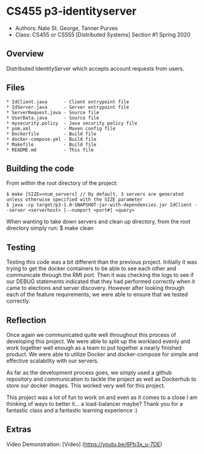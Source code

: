 # CS455 p3-identityserver

* Authors: Nate St. George, Tanner Purves
* Class: CS455 or CS555 [Distributed Systems] Section #1 Spring 2020

## Overview

Distributed IdentityServer which accepts account requests from users.

## Files
    * IdClient.java      - Client entrypoint file
    * IdServer.java      - Server entrypoint file
    * ServerRequest.java - Source file
    * UserData.java      - Source file
    * mysecurity.policy  - Java security policy file
    * pom.xml            - Maven config file
    * Dockerfile         - Build file
    * docker-compose.yml - Build file
    * Makefile           - Build file
    * README.md          - This file

## Building the code

From within the root directory of the project:

    $ make [SIZE=<num_servers] // By default, 3 servers are generated unless otherwise specified with the SIZE parameter
    $ java -cp target/p3-1.0-SNAPSHOT-jar-with-dependencies.jar IdClient --server <serverhost> [--numport <port#] <query>

When wanting to take down servers and clean up directory, from the root directory simply run:
    $ make clean

## Testing

Testing this code was a bit different than the previous project. Initially it was trying to get the docker containers to be able to see each other and communicate through the RMI port. Then it was checking the logs to see if our DEBUG statements indicated that they had performed correctly when it came to elections and server discovery. However after looking through each of the feature requirements, we were able to ensure that we tested correctly.

## Reflection

Once again we communicated quite well throughout this process of developing this project. We were able to split up the worklaod evenly and work together well enough as a team to put together a nearly finished product. We were able to utilize Docker and docker-compose for simple and effective scalability with our servers.

As far as the development process goes, we simply used a github repository and communication to tackle the project as well as Dockerhub to store our docker images. This worked very well for this project.

This project was a lot of fun to work on and even as it comes to a close I am thinking of ways to better it... a load-balancer maybe? Thank you for a fantastic class and a fantastic learning experience :)

## Extras

Video Demonstration: [Video] (https://youtu.be/6Pb3x_u-7DE)
